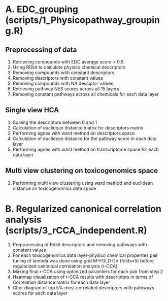 # A. EDC_grouping (scripts/1_Physicopathway_grouping.R)
## Preprocessing of data
1. Retrieving compounds with EDC average score > 0.9
2. Using RDkit to calculate physico chemical descriptors
3. Removing compounds with constant descriptors
4. Removing descriptors with constant values
5. Removing compounds with NA desciptor values
6. Retrieving pathway NES scores across all 15 layers 
7. Removing constant pathways across all chemicals for each data layer
## Single view HCA 
1. Scaling the descriptors between 0 and 1
2. Calculation of euclidean distance matrix for descriptors matrix
3. Performing agnes with ward method on descriptors space
4. Calculation of euclidean distance for the pathway score in each data layer
5. Performing agnes with ward method on transcriptome space for each data layer
## Multi view clustering on toxicogenomics space
1. Performing multi view clustering using ward method and euclidean distance on toxicogenomics  data space
# B. Regularized canonical correlation analysis (scripts/3_rCCA_independent.R)
1. Preprocessing of Rdkit descriptors and removing pathways with constant values
2. For each toxicogenomics data layer-physico chemical properties pair tuning of lambda was done using grid  M-FOLD CV (folds=5) before regularized canonical correlation analysis (r-CCA)  
3. Making final r-CCA using optimized paramters for each pair from step 2
4. Heatmap visualization of r-CCA results with descriptors in terms of Correlation distance matrix for each data layer
5. Chor diagram of top 5% most correlated descriptors with pathways scores for each data layer

